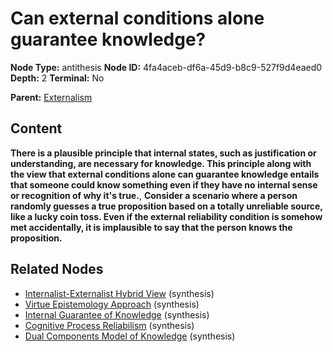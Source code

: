 # Can external conditions alone guarantee knowledge?

**Node Type:** antithesis
**Node ID:** 4fa4aceb-df6a-45d9-b8c9-527f9d4eaed0
**Depth:** 2
**Terminal:** No

**Parent:** [Externalism](externalism.md)

## Content

**There is a plausible principle that internal states, such as justification or understanding, are necessary for knowledge. This principle along with the view that external conditions alone can guarantee knowledge entails that someone could know something even if they have no internal sense or recognition of why it's true.**, **Consider a scenario where a person randomly guesses a true proposition based on a totally unreliable source, like a lucky coin toss. Even if the external reliability condition is somehow met accidentally, it is implausible to say that the person knows the proposition.**

## Related Nodes

- [Internalist-Externalist Hybrid View](internalist-externalist-hybrid-view.md) (synthesis)
- [Virtue Epistemology Approach](virtue-epistemology-approach.md) (synthesis)
- [Internal Guarantee of Knowledge](internal-guarantee-of-knowledge.md) (synthesis)
- [Cognitive Process Reliabilism](cognitive-process-reliabilism.md) (synthesis)
- [Dual Components Model of Knowledge](dual-components-model-of-knowledge.md) (synthesis)
